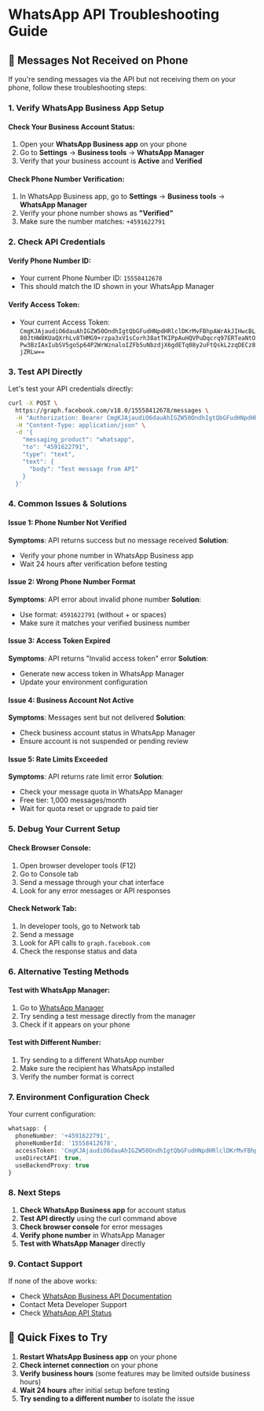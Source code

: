 # WhatsApp API Troubleshooting Guide

## 🚨 Messages Not Received on Phone

If you're sending messages via the API but not receiving them on your phone, follow these troubleshooting steps:

### 1. **Verify WhatsApp Business App Setup**

#### Check Your Business Account Status:
1. Open your **WhatsApp Business app** on your phone
2. Go to **Settings** → **Business tools** → **WhatsApp Manager**
3. Verify that your business account is **Active** and **Verified**

#### Check Phone Number Verification:
1. In WhatsApp Business app, go to **Settings** → **Business tools** → **WhatsApp Manager**
2. Verify your phone number shows as **"Verified"**
3. Make sure the number matches: `+4591622791`

### 2. **Check API Credentials**

#### Verify Phone Number ID:
- Your current Phone Number ID: `15558412678`
- This should match the ID shown in your WhatsApp Manager

#### Verify Access Token:
- Your current Access Token: `CmgKJAjaudiO6dauAhIGZW50OndhIgtQbGFudHNpdHRlclDKrMvFBhpAWrAkJIHwcBL80JtHW8KUaQXrhLv8THMG9+rzpa3xV1sCorh38atTKIPpAuHQVPuDqcrq97ERTeaNtOPw3BzIAxIubSV5goSp64P2WrWznaloIZFb5uNbzdjX6gdETq08y2uFtQskL2zqDECz8jZRLw==`

### 3. **Test API Directly**

Let's test your API credentials directly:

```bash
curl -X POST \
  https://graph.facebook.com/v18.0/15558412678/messages \
  -H "Authorization: Bearer CmgKJAjaudiO6dauAhIGZW50OndhIgtQbGFudHNpdHRlclDKrMvFBhpAWrAkJIHwcBL80JtHW8KUaQXrhLv8THMG9+rzpa3xV1sCorh38atTKIPpAuHQVPuDqcrq97ERTeaNtOPw3BzIAxIubSV5goSp64P2WrWznaloIZFb5uNbzdjX6gdETq08y2uFtQskL2zqDECz8jZRLw==" \
  -H "Content-Type: application/json" \
  -d '{
    "messaging_product": "whatsapp",
    "to": "4591622791",
    "type": "text",
    "text": {
      "body": "Test message from API"
    }
  }'
```

### 4. **Common Issues & Solutions**

#### Issue 1: Phone Number Not Verified
**Symptoms**: API returns success but no message received
**Solution**: 
- Verify your phone number in WhatsApp Business app
- Wait 24 hours after verification before testing

#### Issue 2: Wrong Phone Number Format
**Symptoms**: API error about invalid phone number
**Solution**: 
- Use format: `4591622791` (without + or spaces)
- Make sure it matches your verified business number

#### Issue 3: Access Token Expired
**Symptoms**: API returns "Invalid access token" error
**Solution**:
- Generate new access token in WhatsApp Manager
- Update your environment configuration

#### Issue 4: Business Account Not Active
**Symptoms**: Messages sent but not delivered
**Solution**:
- Check business account status in WhatsApp Manager
- Ensure account is not suspended or pending review

#### Issue 5: Rate Limits Exceeded
**Symptoms**: API returns rate limit error
**Solution**:
- Check your message quota in WhatsApp Manager
- Free tier: 1,000 messages/month
- Wait for quota reset or upgrade to paid tier

### 5. **Debug Your Current Setup**

#### Check Browser Console:
1. Open browser developer tools (F12)
2. Go to Console tab
3. Send a message through your chat interface
4. Look for any error messages or API responses

#### Check Network Tab:
1. In developer tools, go to Network tab
2. Send a message
3. Look for API calls to `graph.facebook.com`
4. Check the response status and data

### 6. **Alternative Testing Methods**

#### Test with WhatsApp Manager:
1. Go to [WhatsApp Manager](https://business.facebook.com/latest/whatsapp_manager/overview?business_id=1672258976772206&asset_id=2475031439533371)
2. Try sending a test message directly from the manager
3. Check if it appears on your phone

#### Test with Different Number:
1. Try sending to a different WhatsApp number
2. Make sure the recipient has WhatsApp installed
3. Verify the number format is correct

### 7. **Environment Configuration Check**

Your current configuration:
```typescript
whatsapp: {
  phoneNumber: '+4591622791',
  phoneNumberId: '15558412678',
  accessToken: 'CmgKJAjaudiO6dauAhIGZW50OndhIgtQbGFudHNpdHRlclDKrMvFBhpAWrAkJIHwcBL80JtHW8KUaQXrhLv8THMG9+rzpa3xV1sCorh38atTKIPpAuHQVPuDqcrq97ERTeaNtOPw3BzIAxIubSV5goSp64P2WrWznaloIZFb5uNbzdjX6gdETq08y2uFtQskL2zqDECz8jZRLw==',
  useDirectAPI: true,
  useBackendProxy: true
}
```

### 8. **Next Steps**

1. **Check WhatsApp Business app** for account status
2. **Test API directly** using the curl command above
3. **Check browser console** for error messages
4. **Verify phone number** in WhatsApp Manager
5. **Test with WhatsApp Manager** directly

### 9. **Contact Support**

If none of the above works:
- Check [WhatsApp Business API Documentation](https://developers.facebook.com/docs/whatsapp)
- Contact Meta Developer Support
- Check [WhatsApp API Status](https://developers.facebook.com/status/)

## 🔧 Quick Fixes to Try

1. **Restart WhatsApp Business app** on your phone
2. **Check internet connection** on your phone
3. **Verify business hours** (some features may be limited outside business hours)
4. **Wait 24 hours** after initial setup before testing
5. **Try sending to a different number** to isolate the issue
